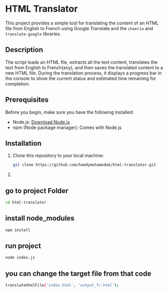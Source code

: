 # HTML Translator

This project provides a simple tool for translating the content of an HTML file from English to French using Google Translate and the `cheerio` and `translate-google` libraries.

## Description

The script loads an HTML file, extracts all the text content, translates the text from English to French(any), and then saves the translated content to a new HTML file. During the translation process, it displays a progress bar in the console to show the current status and estimated time remaining for completion.

## Prerequisites

Before you begin, make sure you have the following installed:

- Node.js: [Download Node.js](https://nodejs.org/)
- npm (Node package manager): Comes with Node.js

## Installation

1. Clone this repository to your local machine:

   ```bash
   git clone https://github.com/hamdymohamedak/html-translator.git
    ```
2.
## go to project Folder
```bash 
cd html-translator
```
## install node_modules  
```bash
npm install
```
## run project
```bash
node index.js
```

## you can change the target file from that code
```bash
translateHtmlFile('index.html', 'output_fr.html');
```

